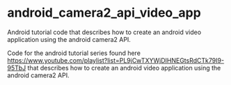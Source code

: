 # android_camera2_api_video_app

Android tutorial code that describes how to create an android video application using the android camera2 API.

Code for the android tutorial series found here https://www.youtube.com/playlist?list=PL9jCwTXYWjDIHNEGtsRdCTk79I9-95TbJ that describes how to create an android video application using the android camera2 API.

